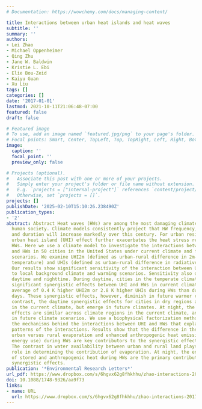 ```yaml
---
# Documentation: https://wowchemy.com/docs/managing-content/

title: Interactions between urban heat islands and heat waves
subtitle: ''
summary: ''
authors:
- Lei Zhao
- Michael Oppenheimer
- Qing Zhu
- Jane W. Baldwin
- Kristie L. Ebi
- Elie Bou-Zeid
- Kaiyu Guan
- Xu Liu
tags: []
categories: []
date: '2017-01-01'
lastmod: 2021-10-11T21:06:48-07:00
featured: false
draft: false

# Featured image
# To use, add an image named `featured.jpg/png` to your page's folder.
# Focal points: Smart, Center, TopLeft, Top, TopRight, Left, Right, BottomLeft, Bottom, BottomRight.
image:
  caption: ''
  focal_point: ''
  preview_only: false

# Projects (optional).
#   Associate this post with one or more of your projects.
#   Simply enter your project's folder or file name without extension.
#   E.g. `projects = ["internal-project"]` references `content/project/deep-learning/index.md`.
#   Otherwise, set `projects = []`.
projects: []
publishDate: '2025-02-10T15:10:26.238490Z'
publication_types:
- '2'
abstract: Abstract Heat waves (HWs) are among the most damaging climate extremes to
  human society. Climate models consistently project that HW frequency, severity,
  and duration will increase markedly over this century. For urban residents, the
  urban heat island (UHI) effect further exacerbates the heat stress resulting from
  HWs. Here we use a climate model to investigate the interactions between the UHI
  and HWs in 50 cities in the United States under current climate and future warming
  scenarios. We examine UHI2m (defined as urban-rural difference in 2m-height air
  temperature) and UHIs (defined as urban-rural difference in radiative surface temperature).
  Our results show significant sensitivity of the interaction between UHI and HWs
  to local background climate and warming scenarios. Sensitivity also differs between
  daytime and nighttime. During daytime, cities in the temperate climate region show
  significant synergistic effects between UHI and HWs in current climate, with an
  average of 0.4 K higher UHI2m or 2.8 K higher UHIs during HWs than during normal
  days. These synergistic effects, however, diminish in future warmer climates. In
  contrast, the daytime synergistic effects for cities in dry regions are insignificant
  in the current climate, but emerge in future climates. At night, the synergistic
  effects are similar across climate regions in the current climate, and are stronger
  in future climate scenarios. We use a biophysical factorization method to disentangle
  the mechanisms behind the interactions between UHI and HWs that explain the spatial-temporal
  patterns of the interactions. Results show that the difference in the increase of
  urban versus rural evaporation and enhanced anthropogenic heat emissions (air conditioning
  energy use) during HWs are key contributors to the synergistic effects during daytime.
  The contrast in water availability between urban and rural land plays an important
  role in determining the contribution of evaporation. At night, the enhanced release
  of stored and anthropogenic heat during HWs are the primary contributors to the
  synergistic effects.
publication: '*Environmental Research Letters*'
url_pdf: https://www.dropbox.com/s/6hgvx62g8fhkhhu/zhao-interactions-2017.pdf?dl=0
doi: 10.1088/1748-9326/aa9f73
links:
- name: URL
  url: https://www.dropbox.com/s/6hgvx62g8fhkhhu/zhao-interactions-2017.pdf?dl=0
---
```


